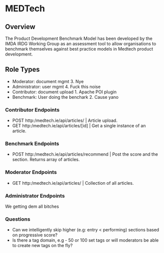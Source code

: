 # MEDTech

## Overview
The Product Development Benchmark Model has been developed by the IMDA IRDG Working Group as an assessment tool to allow organisations to benchmark themselves against best practice models in Medtech product development. 

## Role Types
- Moderator: document mgmt 3. Nye
- Administrator: user mgmt 4. Fuck this noise
- Contributor: document upload 1. Apache POI plugin
- Benchmark: User doing the benchark 2. Cause yano

### Contributor Endpoints
- POST http:/medtech.ie/api/articles/ | Article upload.
- GET http:/medtech.ie/api/articles/[id] | Get a single instance of an article.

### Benchmark Endpoints
- POST http:/medtech.ie/api/articles/recommend | Post the score and the section. Returns array of articles. 

### Moderator Endpoints
- GET http:/medtech.ie/api/articles/ | Collection of all articles.

### Administrator Endpoints
We getting dem all bitches

### Questions
- Can we intelligently skip higher (e.g: entry < performing) sections based on progressive score?
- Is there a tag domain, e.g - 50 or 100 set tags or will moderators be able to create new tags on the fly?
